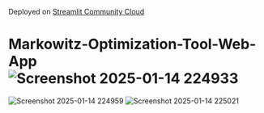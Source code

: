 Deployed on [Streamlit Community Cloud](https://quackfolio.streamlit.app/)

# Markowitz-Optimization-Tool-Web-App![Screenshot 2025-01-14 224933](https://github.com/user-attachments/assets/ab9519a8-f10b-4f40-bb04-47d1f220b3ef)
![Screenshot 2025-01-14 224959](https://github.com/user-attachments/assets/3673a5a5-fada-405b-9c24-f37009d831f4)
![Screenshot 2025-01-14 225021](https://github.com/user-attachments/assets/22b52572-273a-4873-9785-e30160dbc56a)
